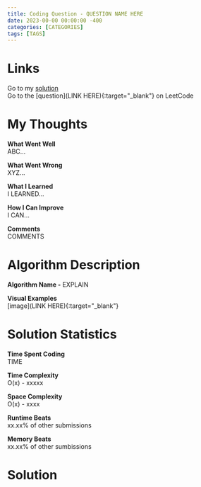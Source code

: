 ```yaml
---
title: Coding Question - QUESTION NAME HERE
date: 2023-00-00 00:00:00 -400
categories: [CATEGORIES]
tags: [TAGS]
---
```


# Links  

Go to my [solution](#solution)  
Go to the [question](LINK HERE){:target="_blank"} on LeetCode  

# My Thoughts  

**What Went Well**  
ABC...

**What Went Wrong**  
XYZ...

**What I Learned**  
I LEARNED...

**How I Can Improve**  
I CAN...

**Comments**  
COMMENTS

# Algorithm Description

**Algorithm Name -** EXPLAIN

**Visual Examples**  
[image](LINK HERE){:target="_blank"}

# Solution Statistics  

**Time Spent Coding**  
TIME

**Time Complexity**  
O(x) - xxxxx

**Space Complexity**  
O(x) - xxxx

**Runtime Beats**  
xx.xx% of other submissions  

**Memory Beats**  
xx.xx% of other sumbissions  

# Solution  

```python
```